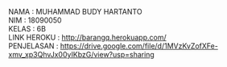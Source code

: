 NAMA : MUHAMMAD BUDY HARTANTO <br>
NIM : 18090050 <br>
KELAS : 6B <br>
LINK HEROKU : http://barangq.herokuapp.com/ <br>
PENJELASAN : https://drive.google.com/file/d/1MVzKvZofXFe-xmv_xp3QhvJx00yIKbzG/view?usp=sharing <br>
